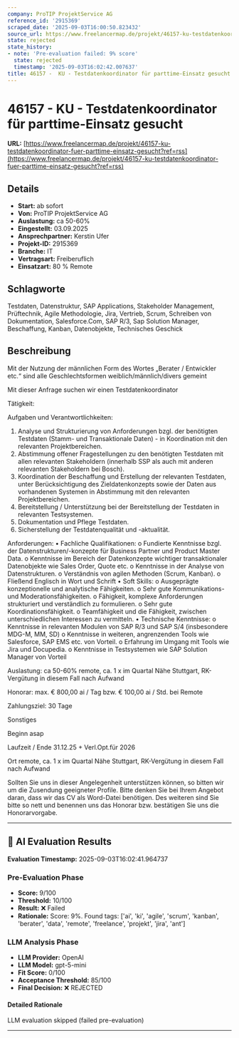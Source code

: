 ```yaml
---
company: ProTIP ProjektService AG
reference_id: '2915369'
scraped_date: '2025-09-03T16:00:50.823432'
source_url: https://www.freelancermap.de/projekt/46157-ku-testdatenkoordinator-fuer-parttime-einsatz-gesucht?ref=rss
state: rejected
state_history:
- note: 'Pre-evaluation failed: 9% score'
  state: rejected
  timestamp: '2025-09-03T16:02:42.007637'
title: 46157 -  KU - Testdatenkoordinator für parttime-Einsatz gesucht
---
```



# 46157 -  KU - Testdatenkoordinator für parttime-Einsatz gesucht
**URL:** [https://www.freelancermap.de/projekt/46157-ku-testdatenkoordinator-fuer-parttime-einsatz-gesucht?ref=rss](https://www.freelancermap.de/projekt/46157-ku-testdatenkoordinator-fuer-parttime-einsatz-gesucht?ref=rss)
## Details
- **Start:** ab sofort
- **Von:** ProTIP ProjektService AG
- **Auslastung:** ca 50-60%
- **Eingestellt:** 03.09.2025
- **Ansprechpartner:** Kerstin Ufer
- **Projekt-ID:** 2915369
- **Branche:** IT
- **Vertragsart:** Freiberuflich
- **Einsatzart:** 80
                                                % Remote

## Schlagworte
Testdaten, Datenstruktur, SAP Applications, Stakeholder Management, Prüftechnik, Agile Methodologie, Jira, Vertrieb, Scrum, Schreiben von Dokumentation, Salesforce.Com, SAP R/3, Sap Solution Manager, Beschaffung, Kanban, Datenobjekte, Technisches Geschick

## Beschreibung
Mit der Nutzung der männlichen Form des Wortes „Berater / Entwickler etc.“ sind alle Geschlechtsformen weiblich/männlich/divers gemeint

Mit dieser Anfrage suchen wir einen Testdatenkoordinator

Tätigkeit:

Aufgaben und Verantwortlichkeiten:
1. Analyse und Strukturierung von Anforderungen bzgl. der benötigten Testdaten (Stamm- und Transaktionale Daten) - in Koordination mit den relevanten Projektbereichen.
2. Abstimmung offener Fragestellungen zu den benötigten Testdaten mit allen relevanten Stakeholdern (innerhalb SSP als auch mit anderen relevanten Stakeholdern bei Bosch).
3. Koordination der Beschaffung und Erstellung der relevanten Testdaten, unter Berücksichtigung des Zieldatenkonzepts sowie der Daten aus vorhandenen Systemen in Abstimmung mit den relevanten Projektbereichen.
4. Bereitstellung / Unterstützung bei der Bereitstellung der Testdaten in relevanten Testsystemen.
5. Dokumentation und Pflege Testdaten.
6. Sicherstellung der Testdatenqualität und -aktualität.

Anforderungen:
• Fachliche Qualifikationen:
o Fundierte Kenntnisse bzgl. der Datenstrukturen/-konzepte für Business Partner und Product Master Data.
o Kenntnisse im Bereich der Datenkonzepte wichtiger transaktionaler Datenobjekte wie Sales Order, Quote etc.
o Kenntnisse in der Analyse von Datenstrukturen.
o Verständnis von agilen Methoden (Scrum, Kanban).
o Fließend Englisch in Wort und Schrift
• Soft Skills:
o Ausgeprägte konzeptionelle und analytische Fähigkeiten.
o Sehr gute Kommunikations- und Moderationsfähigkeiten.
o Fähigkeit, komplexe Anforderungen strukturiert und verständlich zu formulieren.
o Sehr gute Koordinationsfähigkeit.
o Teamfähigkeit und die Fähigkeit, zwischen unterschiedlichen Interessen zu vermitteln.
• Technische Kenntnisse:
o Kenntnisse in relevanten Modulen von SAP R/3 und SAP S/4 (insbesondere MDG-M, MM, SD)
o Kenntnisse in weiteren, angrenzenden Tools wie Salesforce, SAP EMS etc. von Vorteil.
o Erfahrung im Umgang mit Tools wie Jira und Docupedia.
o Kenntnisse in Testsystemen wie SAP Solution Manager von Vorteil

Auslastung:
ca 50-60%
remote, ca. 1 x im Quartal Nähe Stuttgart, RK-Vergütung in diesem Fall nach Aufwand

Honorar:
max. € 800,00 ai / Tag bzw. € 100,00 ai / Std. bei Remote

Zahlungsziel:
30 Tage

Sonstiges

Beginn
asap

Laufzeit / Ende
31.12.25 + Verl.Opt.für 2026

Ort
remote, ca. 1 x im Quartal Nähe Stuttgart, RK-Vergütung in diesem Fall nach Aufwand

Sollten Sie uns in dieser Angelegenheit unterstützen können, so bitten wir um die Zusendung geeigneter Profile.
Bitte denken Sie bei Ihrem Angebot daran, dass wir das CV als Word-Datei benötigen.
Des weiteren sind Sie bitte so nett und benennen uns das Honorar bzw. bestätigen Sie uns die Honorarvorgabe.

---

## 🤖 AI Evaluation Results

**Evaluation Timestamp:** 2025-09-03T16:02:41.964737

### Pre-Evaluation Phase
- **Score:** 9/100
- **Threshold:** 10/100
- **Result:** ❌ Failed
- **Rationale:** Score: 9%. Found tags: ['ai', 'ki', 'agile', 'scrum', 'kanban', 'berater', 'data', 'remote', 'freelance', 'projekt', 'jira', 'ant']

### LLM Analysis Phase
- **LLM Provider:** OpenAI
- **LLM Model:** gpt-5-mini
- **Fit Score:** 0/100
- **Acceptance Threshold:** 85/100
- **Final Decision:** ❌ REJECTED

#### Detailed Rationale
LLM evaluation skipped (failed pre-evaluation)

---
